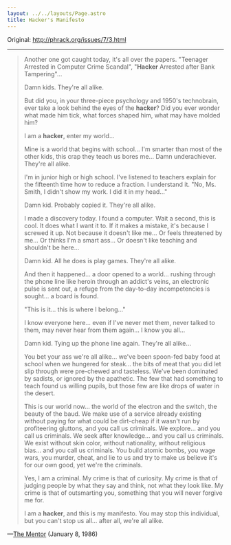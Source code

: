 ```yaml
---
layout: ../../layouts/Page.astro
title: Hacker's Manifesto
---
```


Original: <http://phrack.org/issues/7/3.html>

---

> Another one got caught today, it's all over the papers. "Teenager Arrested in Computer Crime Scandal", "**Hacker** Arrested after Bank Tampering"…
>
> Damn kids. They're all alike.
>
> But did you, in your three-piece psychology and 1950's technobrain, ever take a look behind the eyes of the **hacker**? Did you ever wonder what made him tick, what forces shaped him, what may have molded him?
>
> I am a **hacker**, enter my world…
>
> Mine is a world that begins with school… I'm smarter than most of the other kids, this crap they teach us bores me… Damn underachiever. They're all alike.
>
> I'm in junior high or high school. I've listened to teachers explain for the fifteenth time how to reduce a fraction. I understand it. "No, Ms. Smith, I didn't show my work. I did it in my head…"
>
> Damn kid. Probably copied it. They're all alike.
>
> I made a discovery today. I found a computer. Wait a second, this is cool. It does what I want it to. If it makes a mistake, it's because I screwed it up. Not because it doesn't like me… Or feels threatened by me… Or thinks I'm a smart ass… Or doesn't like teaching and shouldn't be here…
>
> Damn kid. All he does is play games. They're all alike.
>
> And then it happened… a door opened to a world… rushing through the phone line like heroin through an addict's veins, an electronic pulse is sent out, a refuge from the day-to-day incompetencies is sought… a board is found.
>
> "This is it… this is where I belong…"
>
> I know everyone here… even if I've never met them, never talked to them, may never hear from them again… I know you all…
>
> Damn kid. Tying up the phone line again. They're all alike…
>
> You bet your ass we're all alike… we've been spoon-fed baby food at school when we hungered for steak… the bits of meat that you did let slip through were pre-chewed and tasteless. We've been dominated by sadists, or ignored by the apathetic. The few that had something to teach found us willing pupils, but those few are like drops of water in the desert.
>
> This is our world now… the world of the electron and the switch, the beauty of the baud. We make use of a service already existing without paying for what could be dirt-cheap if it wasn't run by profiteering gluttons, and you call us criminals. We explore… and you call us criminals. We seek after knowledge… and you call us criminals. We exist without skin color, without nationality, without religious bias… and you call us criminals. You build atomic bombs, you wage wars, you murder, cheat, and lie to us and try to make us believe it's for our own good, yet we're the criminals.
>
> Yes, I am a criminal. My crime is that of curiosity. My crime is that of judging people by what they say and think, not what they look like. My crime is that of outsmarting you, something that you will never forgive me for.
>
> I am a **hacker**, and this is my manifesto. You may stop this individual, but you can't stop us all… after all, we're all alike.

—[The Mentor](//en.wikipedia.org/wiki/Loyd_Blankenship) (January 8, 1986)
